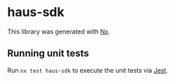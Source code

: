 # haus-sdk

This library was generated with [Nx](https://nx.dev).

## Running unit tests

Run `nx test haus-sdk` to execute the unit tests via [Jest](https://jestjs.io).
